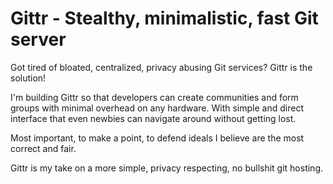 # Gittr - Stealthy, minimalistic, fast Git server

Got tired of bloated, centralized, privacy abusing Git services? Gittr is the
solution!

I'm building Gittr so that developers can create communities and form groups
with minimal overhead on any hardware. With simple and direct interface that
even newbies can navigate around without getting lost.

Most important, to make a point, to defend ideals I believe are the most
correct and fair.

Gittr is my take on a more simple, privacy respecting, no bullshit git hosting.


